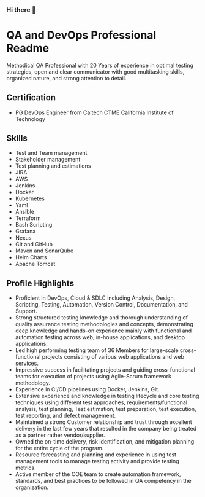 ### Hi there 👋

# QA and DevOps Professional Readme

Methodical QA Professional with 20 Years of experience in optimal testing strategies, open and clear communicator with good multitasking skills, organized nature, and strong attention to detail.

## Certification
- PG DevOps Engineer from Caltech CTME California Institute of Technology

## Skills
- Test and Team management
- Stakeholder management
- Test planning and estimations
- JIRA
- AWS
- Jenkins
- Docker
- Kubernetes
- Yaml
- Ansible
- Terraform
- Bash Scripting
- Grafana
- Nexus
- Git and GitHub
- Maven and SonarQube
- Helm Charts
- Apache Tomcat

## Profile Highlights
- Proficient in DevOps, Cloud & SDLC including Analysis, Design, Scripting, Testing, Automation, Version Control, Documentation, and Support.
- Strong structured testing knowledge and thorough understanding of quality assurance testing methodologies and concepts, demonstrating deep knowledge and hands-on experience mainly with functional and automation testing across web, in-house applications, and desktop applications.
- Led high performing testing team of 36 Members for large-scale cross-functional projects consisting of various web applications and web services.
- Impressive success in facilitating projects and guiding cross-functional teams for execution of projects using Agile-Scrum framework methodology.
- Experience in CI/CD pipelines using Docker, Jenkins, Git.
- Extensive experience and knowledge in testing lifecycle and core testing techniques using different test approaches, requirements/functional analysis, test planning, Test estimation, test preparation, test execution, test reporting, and defect management.
- Maintained a strong Customer relationship and trust through excellent delivery in the last few years that resulted in the company being treated as a partner rather vendor/supplier.
- Owned the on-time delivery, risk identification, and mitigation planning for the entire cycle of the program.
- Resource forecasting and planning and experience in using test management tools to manage testing activity and provide testing metrics.
- Active member of the COE team to create automation framework, standards, and best practices to be followed in QA competency in the organization.
